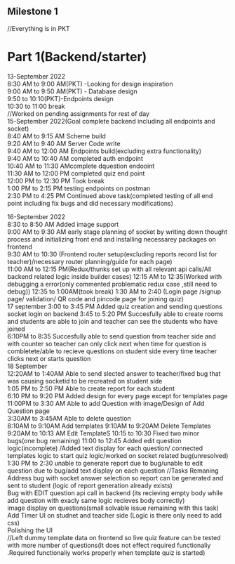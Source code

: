 ## Milestone 1
//Everything is in PKT
 # Part 1(Backend/starter)  
 13-September 2022  
 8:30 AM to 9:00 AM(PKT) -Looking for design inspiration  
 9:00 AM to 9:50 AM(PKT) - Database design  
 9:50 to 10:10(PKT)-Endpoints design  
 10:30 to 11:00 break  
 //Worked on pending assignments for rest of day  
 15-September 2022(Goal complete backend including all endpoints and socket)  
 8:40 AM to 9:15 AM Scheme build   
 9:20 AM to 9:40 AM Server Code write  
 9:40 AM to 12:00 AM Endpoints build(excluding extra functionality)  
    9:40 AM to 10:40 AM completed auth endpoint  
    10:40 AM to 11:30 AMcomplete dquestion endooint  
    11:30 AM to 12:00 PM completed quiz end point  
12:00 PM to 12:30 PM Took break  
1:00 PM to 2:15 PM testing endpoints on postman  
2:30 PM to 4:25  PM Continued above task(completed testing of all end point including fix bugs and did necessary modifications)  
<!-- //Remaining tasks for today
Adding image support on add question endpoint
Adding sockets logic -->
16-September 2022  
8:30 to 8:50 AM Added image support  
9:00 AM to 9:30 AM early stage planning of socket by writing down thought process and initializing front end and installing necessarey packages on frontend  
9:30 AM to 10:30  (Frontend router setup(excluding reports record list for teacher)/necessary router planning/guide for each page)    
11:00 AM  to 12:15 PM(Redux/thunks set up with all relevant api calls/All backend related logic inside builder cases)
12:15 AM to 12:35(Worked with debugging a error(only commented problematic redux case ,still need to debug))
12:35 to 1:00AM(took break) 
1:30 AM to 2:40 (Login page /signup page/ validation/ QR code and pincode page for joining quiz)  
17 september
3:00 to 3:45 PM Added quiz creation and sending questions socket login on backend
3:45 to 5:20 PM Succesfully able to create rooms and students are able to join and teacher can see the students who have joined   
6:10PM to 8:35 Succesfully able to send question from teacher side and with counter so teacher can only click next when time   for question is combletete/able to recieve questions on student side every time teacher clicks next or starts question  
18 September  
12:20AM to 1:40AM Able to send slected answer to teacher/fixed bug that was causing socketid to be recreated on student side  
1:05 PM to 2:50 PM Able to create report for each student  
6:10 PM to 9:20 PM  Added design for every page except for templates page  
11:00PM to 3:30 AM Able to add Question with image/Design of Add Question page  
3:30AM to 3:45AM Able to delete question  
8:10AM to 9:10AM Add templates
9:10AM to 9:20AM Delete Templates
9:20AM to 10:13 AM Edit TemplateS
10:15 to 10:30 Fixed two minor bugs(one bug remaining)
11:00 to 12:45 Added edit question logic(incomplete) /Added text display for each question/ connected templates logic to start quiz logic/worked on socket related bug(unresolved)
1:30 PM to 2:30 unable to generate report due to bug/unable to edit question due to bug/add text display on each question
//Tasks Remaning
Address bug with socket answer selection so report can be generated and sent to student (logic of report generation already exists)  
Bug with EDIT question api call in backend (its recieving empty body while add question with exacly same logic recieves body correctly)  
image display on questions(small solvable issue remaining with this task)   
Add Timer UI on studnet and teacher side (Logic is there only need to add css)  
Polishing the UI  
//Left dummy template data on frontend so live quiz feature can be tested with more number of questions(It does not effect required functionaliy .Required functionaliy works properly when template quiz is started)
